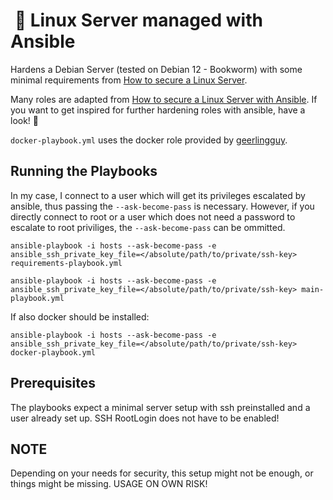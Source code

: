 #  🤖 Linux Server managed with Ansible 

Hardens a Debian Server (tested on Debian 12 - Bookworm) with some minimal requirements from [How to secure a Linux Server](https://github.com/imthenachoman/How-To-Secure-A-Linux-Server).

Many roles are adapted from [How to secure a Linux Server with Ansible](https://github.com/moltenbit/How-To-Secure-A-Linux-Server-With-Ansible). If you want to get inspired for further hardening roles with ansible, have a look! 💖

`docker-playbook.yml` uses the docker role provided by [geerlingguy](https://github.com/geerlingguy/ansible-role-docker). 

## Running the Playbooks

In my case, I connect to a user which will get its privileges escalated by ansible, thus passing the `--ask-become-pass` is necessary. However, if you directly connect to root or a user which does not need a password to escalate to root priviliges, the `--ask-become-pass` can be ommitted. 

```console
ansible-playbook -i hosts --ask-become-pass -e ansible_ssh_private_key_file=</absolute/path/to/private/ssh-key> requirements-playbook.yml

ansible-playbook -i hosts --ask-become-pass -e ansible_ssh_private_key_file=</absolute/path/to/private/ssh-key> main-playbook.yml
```

If also docker should be installed: 
```console
ansible-playbook -i hosts --ask-become-pass -e ansible_ssh_private_key_file=</absolute/path/to/private/ssh-key> docker-playbook.yml
```

## Prerequisites
The playbooks expect a minimal server setup with ssh preinstalled and a user already set up. 
SSH RootLogin does not have to be enabled! 

## NOTE
Depending on your needs for security, this setup might not be enough, or things might be missing. USAGE ON OWN RISK! 

